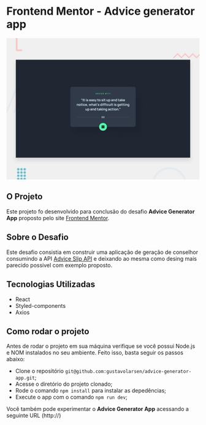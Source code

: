 # Frontend Mentor - Advice generator app

![Design preview for the Advice generator app coding challenge](./design/desktop-preview.jpg)

## O Projeto

Este projeto fo desenvolvido para conclusão do desafio **Advice Generator App** proposto pelo site [Frontend Mentor](https://www.frontendmentor.io).

## Sobre o Desafio

Este desafio consistia em construir uma aplicação de geração de conselhor consumindo a API [Advice Slip API](https://api.adviceslip.com) e deixando ao mesma como desing mais parecido possivel com exemplo proposto.

## Tecnologias Utilizadas

- React
- Styled-components
- Axios

## Como rodar o projeto

Antes de rodar o projeto em sua máquina verifique se você possui Node.js e NOM instalados no seu ambiente. Feito isso, basta seguir os passos abaixo:

- Clone o repositório `git@github.com:gustavolarsen/advice-generator-app.git`;
- Acesse o diretório do projeto clonado;
- Rode o comando `npm install` para instalar as depedências;
- Execute o app com o comando `npm run dev`;

Você também pode experimentar o **Advice Generator App** acessando a seguinte URL (http://)
